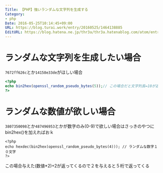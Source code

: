 ```yaml
---
Title: 【PHP】強いランダムな文字列を生成する
Category:
- php
Date: 2016-05-25T10:14:45+09:00
URL: https://blog.turai.work/entry/20160525/1464138885
EditURL: https://blog.hatena.ne.jp/thr3a/thr3a.hatenablog.com/atom/entry/6653812171398058948
---
```


# ランダムな文字列を生成したい場合

`7672ff626c`とか`14158e33de`がほしい場合

```php
<?php
echo bin2hex(openssl_random_pseudo_bytes(5));// この場合だと文字列長=10が返ってくる
?>
```

# ランダムな数値が欲しい場合

`3807350098`とか`487496953`とかが数字のみ(0-9)で欲しい場合はさっきのやつにbin2hex()を加えればおｋ

```
<?php
echo hexdec(bin2hex(openssl_random_pseudo_bytes(4))); // ランダムな数字１０文字
?>
```

この場合与えた(数値*2)+2が返ってくるので２を与えると５桁で返ってくる
